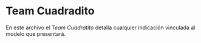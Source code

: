 # Team Cuadradito
En este archivo el *Team Cuadratito* detalla cualquier indicación vinculada al modelo que presentará.
